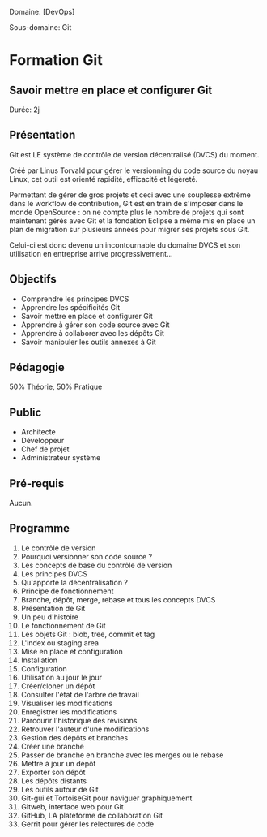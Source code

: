 Domaine: [DevOps]

Sous-domaine: Git

# Formation Git

## Savoir mettre en place et configurer Git

Durée: 2j

## Présentation

Git est LE système de contrôle de version décentralisé (DVCS) du moment.

Créé par Linus Torvald pour gérer le versionning du code source du noyau Linux, cet outil est orienté rapidité, efficacité et légèreté.

Permettant de gérer de gros projets et ceci avec une souplesse extrême dans le workflow de contribution, Git est en train de s'imposer dans le monde OpenSource :
on ne compte plus le nombre de projets qui sont maintenant gérés avec Git et la fondation Eclipse a même mis en place un plan de migration sur plusieurs années pour migrer ses projets sous Git.

Celui-ci est donc devenu un incontournable du domaine DVCS et son utilisation en entreprise arrive progressivement...


## Objectifs

- Comprendre les principes DVCS
- Apprendre les spécificités Git
- Savoir mettre en place et configurer Git
- Apprendre à gérer son code source avec Git
- Apprendre à collaborer avec les dépôts Git
- Savoir manipuler les outils annexes à Git


## Pédagogie

50% Théorie, 50% Pratique


## Public

- Architecte
- Développeur
- Chef de projet
- Administrateur système


## Pré-requis

Aucun.


## Programme

1. Le contrôle de version
 1. Pourquoi versionner son code source ?
 2. Les concepts de base du contrôle de version
2. Les principes DVCS
 1. Qu'apporte la décentralisation ?
 2. Principe de fonctionnement
 3. Branche, dépôt, merge, rebase et tous les concepts DVCS
3. Présentation de Git
 1. Un peu d'histoire
 2. Le fonctionnement de Git
 3. Les objets Git : blob, tree, commit et tag
 4. L'index ou staging area
4. Mise en place et configuration
 1. Installation
 2. Configuration
5. Utilisation au jour le jour
 1. Créer/cloner un dépôt
 2. Consulter l'état de l'arbre de travail
 3. Visualiser les modifications
 4. Enregistrer les modifications
 5. Parcourir l'historique des révisions
 6. Retrouver l'auteur d'une modifications
6. Gestion des dépôts et branches
 1. Créer une branche
 2. Passer de branche en branche avec les merges ou le rebase
 3. Mettre à jour un dépôt
 4. Exporter son dépôt
 5. Les dépôts distants
7. Les outils autour de Git
 1. Git-gui et TortoiseGit pour naviguer graphiquement
 2. Gitweb, interface web pour Git
 3. GitHub, LA plateforme de collaboration Git
 4. Gerrit pour gérer les relectures de code
